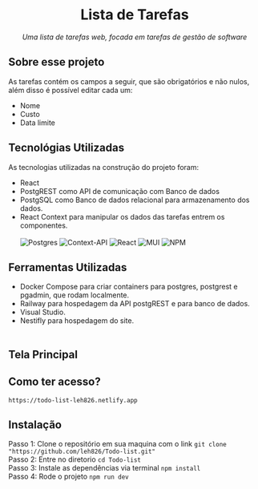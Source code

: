 <h1 align="center">Lista de Tarefas</h1>
<p align="center"><i>Uma lista de tarefas web, focada em tarefas de gestão de software</i></p>

## Sobre esse projeto
As tarefas contém os campos a seguir, que são obrigatórios e não nulos, além disso é possível editar cada um:<br>
- Nome<br>
- Custo<br>
- Data limite<br>

## Tecnológias Utilizadas
As tecnologias utilizadas na construção do projeto foram:
- React 
- PostgREST como API de comunicação com Banco de dados
- PostgSQL como Banco de dados relacional para armazenamento dos dados.
- React Context para manipular os dados das tarefas entrem os componentes.<br><br>
![Postgres](https://img.shields.io/badge/postgres-%23316192.svg?style=for-the-badge&logo=postgresql&logoColor=white)
![Context-API](https://img.shields.io/badge/Context--Api-000000?style=for-the-badge&logo=react)
![React](https://img.shields.io/badge/react-%2320232a.svg?style=for-the-badge&logo=react&logoColor=%2361DAFB)
![MUI](https://img.shields.io/badge/MUI-%230081CB.svg?style=for-the-badge&logo=mui&logoColor=white)
![NPM](https://img.shields.io/badge/NPM-%23CB3837.svg?style=for-the-badge&logo=npm&logoColor=white)

## Ferramentas Utilizadas
- Docker Compose para criar containers para postgres, postgrest e pgadmin, que rodam localmente.
- Railway para hospedagem da API postgREST e para banco de dados.
- Visual Studio.
- Nestifly para hospedagem do site.<br><br>

## Tela Principal

## Como ter acesso?
 ```https://todo-list-leh826.netlify.app```
## Instalação
Passo 1: Clone o repositório em sua maquina com o link ``` git clone "https://github.com/leh826/Todo-list.git" ```<br>
Passo 2: Entre no diretorio ```cd Todo-list```<br>
Passo 3: Instale as dependências via terminal ```npm install```<br>
Passo 4: Rode o projeto ```npm run dev```<br>

